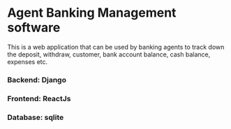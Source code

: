 # Agent Banking Management software

This is a web application that can be used by banking agents to track down the deposit, withdraw, customer, bank account balance, cash balance, expenses etc.

### Backend: Django
### Frontend: ReactJs
### Database: sqlite 
